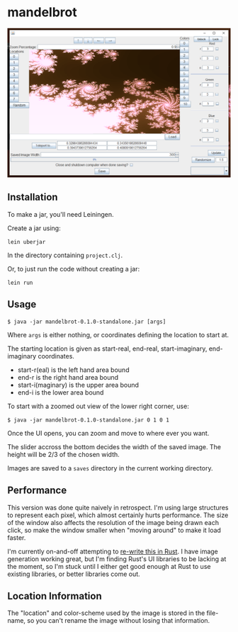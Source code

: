 # mandelbrot

![Sample](https://github.com/carcigenicate/mandelbrot/blob/master/mandelSample.png?raw=true)

## Installation

To make a jar, you'll need Leiningen.

Create a jar using:

    lein uberjar

In the directory containing `project.clj`.

Or, to just run the code without creating a jar:

    lein run

## Usage

    $ java -jar mandelbrot-0.1.0-standalone.jar [args]

Where `args` is either nothing, or coordinates defining the location to start at.

The starting location is given as start-real, end-real, start-imaginary, end-imaginary coordinates.
 - start-r(eal) is the left hand area bound
 - end-r is the right hand area bound
 - start-i(maginary) is the upper area bound
 - end-i is the lower area bound

 To start with a zoomed out view of the lower right corner, use:

    $ java -jar mandelbrot-0.1.0-standalone.jar 0 1 0 1

Once the UI opens, you can zoom and move to where ever you want.

The slider accross the bottom decides the width of the saved image. The height will be 2/3 of the chosen width.

Images are saved to a `saves` directory in the current working directory.

## Performance

This version was done quite naively in retrospect. I'm using large structures to represent each pixel, which almost certainly hurts performance. The size of the window also affects the resolution of the image being drawn each click, so make the window smaller when "moving around" to make it load faster.

I'm currently on-and-off attempting to [re-write this in Rust](https://github.com/carcigenicate/mandelbrot_explorer). I have image generation working great, but I'm finding Rust's UI libraries to be lacking at the moment, so I'm stuck until I either get good enough at Rust to use existing libraries, or better libraries come out.

## Location Information

The "location" and color-scheme used by the image is stored in the file-name, so you can't rename the image without losing that information.